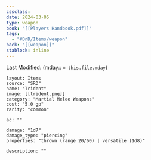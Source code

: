 ```yaml
---
cssclass: 
date: 2024-03-05
type: weapon
book: "[[Players Handbook.pdf]]"
tags:
  - "#DnD/Items/weapon"
back: "[[weapon]]"
stablock: inline
---
```

Last Modified: (mday:: `= this.file.mday`)


```statblock
layout: Items
source: "SRD"
name: "Trident"
image: [[trident.png]]
category: "Martial Melee Weapons"
cost: "5.0 gp"
rarity: "common"

ac: ""

damage: "1d7"
damage_type: "piercing"
properties: "thrown (range 20/60) | versatile (1d8)"

description: ""
```